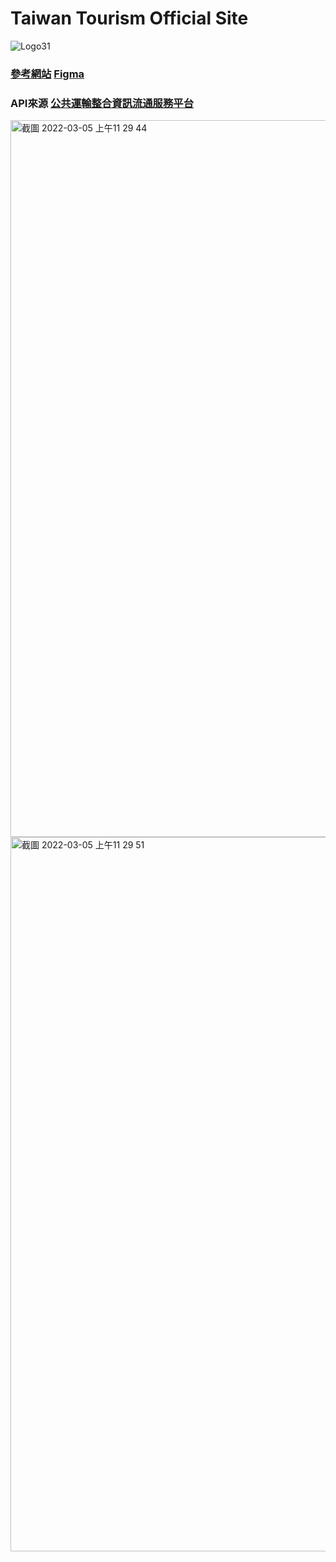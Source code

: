 # Taiwan Tourism Official Site
![Logo31](https://user-images.githubusercontent.com/95263890/156866404-89a8c5b4-57ea-4593-a118-15be4455b8c9.svg)

### [參考網站](https://2021.thef2e.com/users/6296432819610583792/)  [Figma](https://www.figma.com/file/c765CnbBbNUl1PTZuPA6xa/Week-1---台灣旅遊景點導覽?node-id=0%3A1)

### API來源 [公共運輸整合資訊流通服務平台](https://ptx.transportdata.tw/MOTC/?urls.primaryName=觀光V2)

<img width="1147" alt="截圖 2022-03-05 上午11 29 44" src="https://user-images.githubusercontent.com/95263890/156866553-5d21bce6-a6cb-4333-9681-efc6dcf88419.png">
<img width="1143" alt="截圖 2022-03-05 上午11 29 51" src="https://user-images.githubusercontent.com/95263890/156866559-f72721dd-c128-4c88-8c6b-6112e9840fd9.png">
